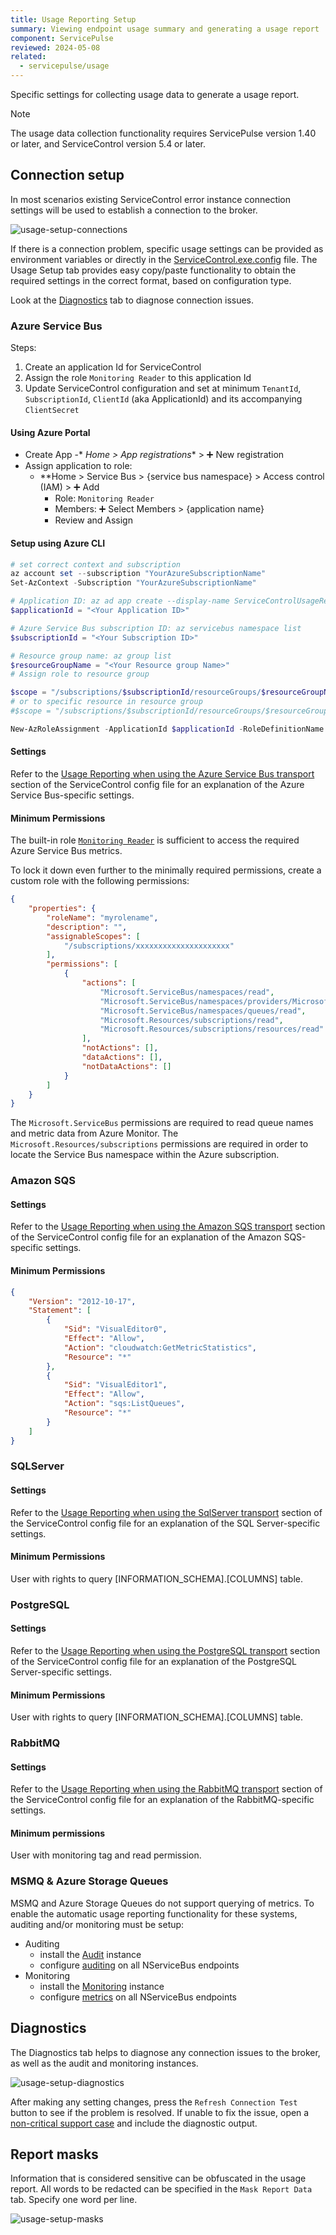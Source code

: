 ```yaml
---
title: Usage Reporting Setup
summary: Viewing endpoint usage summary and generating a usage report
component: ServicePulse
reviewed: 2024-05-08
related:
  - servicepulse/usage
---
```


Specific settings for collecting usage data to generate a usage report.

> [!NOTE]
> The usage data collection functionality requires ServicePulse version 1.40 or later, and ServiceControl version 5.4 or later.

## Connection setup

In most scenarios existing ServiceControl error instance connection settings will be used to establish a connection to the broker.

![usage-setup-connections](images/usage-setup-connection.png "width=600")

If there is a connection problem, specific usage settings can be provided as environment variables or directly in the [ServiceControl.exe.config](/servicecontrol/servicecontrol-instances/configuration.md) file.
The Usage Setup tab provides easy copy/paste functionality to obtain the required settings in the correct format, based on configuration type.

Look at the [Diagnostics](#diagnostics) tab to diagnose connection issues.

### Azure Service Bus

Steps:

1. Create an application Id for ServiceControl
2. Assign the role `Monitoring Reader` to this application Id
3. Update ServiceControl configuration and set at minimum `TenantId`, `SubscriptionId`, `ClientId` (aka ApplicationId) and its accompanying `ClientSecret`

#### Using Azure Portal

- Create App
  -* *Home > App registrations** > ➕ New registration
- Assign application to role:
  - **Home > Service Bus > {service bus namespace} > Access control (IAM) > ➕ Add
    - Role: `Monitoring Reader`
    - Members: ➕ Select Members > {application name}
    - Review and Assign


#### Setup using Azure CLI

```ps1
# set correct context and subscription
az account set --subscription "YourAzureSubscriptionName"
Set-AzContext -Subscription "YourAzureSubscriptionName"

# Application ID: az ad app create --display-name ServiceControlUsageReporting
$applicationId = "<Your Application ID>"

# Azure Service Bus subscription ID: az servicebus namespace list
$subscriptionId = "<Your Subscription ID>"

# Resource group name: az group list
$resourceGroupName = "<Your Resource group Name>"
# Assign role to resource group

$scope = "/subscriptions/$subscriptionId/resourceGroups/$resourceGroupName"
# or to specific resource in resource group
#$scope = "/subscriptions/$subscriptionId/resourceGroups/$resourceGroupName/providers/Microsoft.ServiceBus/namespaces/$namespaceName

New-AzRoleAssignment -ApplicationId $applicationId -RoleDefinitionName "Monitoring Reader" -Scope $scope
```

#### Settings

Refer to the [Usage Reporting when using the Azure Service Bus transport](/servicecontrol/servicecontrol-instances/configuration.md#usage-reporting-when-using-the-azure-service-bus-transport) section of the ServiceControl config file for an explanation of the Azure Service Bus-specific settings.

#### Minimum Permissions

The built-in role [`Monitoring Reader`](https://learn.microsoft.com/en-us/azure/azure-monitor/roles-permissions-security#monitoring-reader) is sufficient to access the required Azure Service Bus metrics.

To lock it down even further to the minimally required permissions, create a custom role with the following permissions:

```json
{
    "properties": {
        "roleName": "myrolename",
        "description": "",
        "assignableScopes": [
            "/subscriptions/xxxxxxxxxxxxxxxxxxxxx"
        ],
        "permissions": [
            {
                "actions": [
                    "Microsoft.ServiceBus/namespaces/read",
                    "Microsoft.ServiceBus/namespaces/providers/Microsoft.Insights/metricDefinitions/read",
                    "Microsoft.ServiceBus/namespaces/queues/read",
                    "Microsoft.Resources/subscriptions/read",
                    "Microsoft.Resources/subscriptions/resources/read"
                ],
                "notActions": [],
                "dataActions": [],
                "notDataActions": []
            }
        ]
    }
}
```


The `Microsoft.ServiceBus` permissions are required to read queue names and metric data from Azure Monitor. The `Microsoft.Resources/subscriptions` permissions are required in order to locate the Service Bus namespace within the Azure subscription.

### Amazon SQS

#### Settings

Refer to the [Usage Reporting when using the Amazon SQS transport](/servicecontrol/servicecontrol-instances/configuration.md#usage-reporting-when-using-the-amazon-sqs-transport) section of the ServiceControl config file for an explanation of the Amazon SQS-specific settings.

#### Minimum Permissions

```json
{
    "Version": "2012-10-17",
    "Statement": [
        {
            "Sid": "VisualEditor0",
            "Effect": "Allow",
            "Action": "cloudwatch:GetMetricStatistics",
            "Resource": "*"
        },
        {
            "Sid": "VisualEditor1",
            "Effect": "Allow",
            "Action": "sqs:ListQueues",
            "Resource": "*"
        }
    ]
}
```

### SQLServer

#### Settings

Refer to the [Usage Reporting when using the SqlServer transport](/servicecontrol/servicecontrol-instances/configuration.md#usage-reporting-when-using-the-sqlserver-transport) section of the ServiceControl config file for an explanation of the SQL Server-specific settings.

#### Minimum Permissions

User with rights to query [INFORMATION_SCHEMA].[COLUMNS] table.

### PostgreSQL

#### Settings

Refer to the [Usage Reporting when using the PostgreSQL transport](/servicecontrol/servicecontrol-instances/configuration.md#usage-reporting-when-using-the-postgresql-transport) section of the ServiceControl config file for an explanation of the PostgreSQL Server-specific settings.

#### Minimum Permissions

User with rights to query [INFORMATION_SCHEMA].[COLUMNS] table.

### RabbitMQ

#### Settings

Refer to the [Usage Reporting when using the RabbitMQ transport](/servicecontrol/servicecontrol-instances/configuration.md#usage-reporting-when-using-the-rabbitmq-transport) section of the ServiceControl config file for an explanation of the RabbitMQ-specific settings.

#### Minimum permissions

User with monitoring tag and read permission.

### MSMQ & Azure Storage Queues

MSMQ and Azure Storage Queues do not support querying of metrics. To enable the automatic usage reporting functionality for these systems, auditing and/or monitoring must be setup:

- Auditing
  - install the [Audit](./../servicecontrol/audit-instances) instance
  - configure [auditing](./../nservicebus/operations/auditing.md) on all NServiceBus endpoints
- Monitoring
  - install the [Monitoring](./../monitoring) instance
  - configure [metrics](./../monitoring/metrics) on all NServiceBus endpoints

## Diagnostics

The Diagnostics tab helps to diagnose any connection issues to the broker, as well as the audit and monitoring instances.

![usage-setup-diagnostics](images/usage-setup-diagnostics.png "width=600")

After making any setting changes, press the `Refresh Connection Test` button to see if the problem is resolved.
If unable to fix the issue, open a [non-critical support case](https://particular.net/support) and include the diagnostic output.

## Report masks

Information that is considered sensitive can be obfuscated in the usage report.
All words to be redacted can be specified in the `Mask Report Data` tab. Specify one word per line.

![usage-setup-masks](images/usage-setup-masks.png "width=600")
